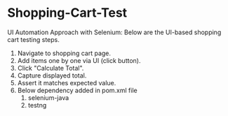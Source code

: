 # Shopping-Cart-Test

UI Automation Approach with Selenium:
Below are the UI-based shopping cart testing steps.

1. Navigate to shopping cart page.
2. Add items one by one via UI (click button).
3. Click "Calculate Total".
4. Capture displayed total.
5. Assert it matches expected value.
6. Below dependency added in pom.xml file
   1. selenium-java
   2. testng
